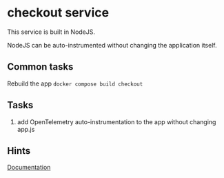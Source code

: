 # checkout service

This service is built in NodeJS.

NodeJS can be auto-instrumented without changing the application itself.

## Common tasks

Rebuild the app `docker compose build checkout`

## Tasks

1. add OpenTelemetry auto-instrumentation to the app without changing app.js

## Hints

[Documentation](https://grafana.com/docs/grafana-cloud/monitor-applications/application-observability/instrument/node/)
